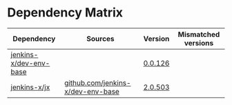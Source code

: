 # Dependency Matrix

Dependency | Sources | Version | Mismatched versions
---------- | ------- | ------- | -------------------
[jenkins-x/dev-env-base](https://github.com/jenkins-x/dev-env-base) |  | [0.0.126](https://github.com/jenkins-x/dev-env-base/releases/tag/v0.0.126) | 
[jenkins-x/jx](https://github.com/jenkins-x/jx) | [github.com/jenkins-x/dev-env-base](https://github.com/jenkins-x/dev-env-base) | [2.0.503](https://github.com/jenkins-x/jx/releases/tag/v2.0.503) | 
